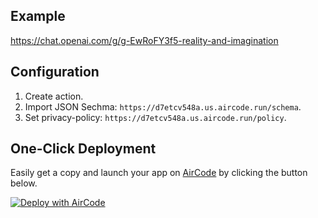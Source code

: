 ## Example

https://chat.openai.com/g/g-EwRoFY3f5-reality-and-imagination

## Configuration

1. Create action.
2. Import JSON Sechma: `https://d7etcv548a.us.aircode.run/schema`.
3. Set privacy-policy: `https://d7etcv548a.us.aircode.run/policy`.

## One-Click Deployment

Easily get a copy and launch your app on [AirCode](https://aircode.io/) by clicking the button below.

[![Deploy with AirCode](https://aircode.io/aircode-deploy-button.svg)](https://aircode.io/dashboard?owner=AirCodeLabs&repo=Awesome-actions-for-GPTs&path=actions%2Fnasa-apod&appname=NASA%20APOD%20for%20gpts)